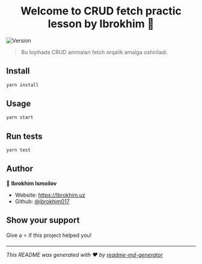 <h1 align="center">Welcome to CRUD fetch practic lesson by Ibrokhim 👋</h1>
<p>
  <img alt="Version" src="https://img.shields.io/badge/version-0.1.0-blue.svg?cacheSeconds=2592000" />
</p>

> Bu loyihada CRUD ammalari fetch orqalik amalga oshiriladi.

<!-- ### 🏠 [Homepage] -->

## Install

```sh
yarn install
```

## Usage

```sh
yarn start
```

## Run tests

```sh
yarn test
```

## Author

👤 **Ibrokhim Ismoilov**

- Website: https://Ibrokhim.uz
- Github: [@ibrokhim017](https://github.com/ibrokhim017)

## Show your support

Give a ⭐️ if this project helped you!

---

_This README was generated with ❤️ by [readme-md-generator](https://github.com/kefranabg/readme-md-generator)_
